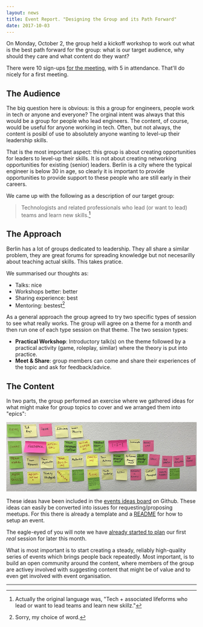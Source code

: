 ```yaml
---
layout: news
title: Event Report. "Designing the Group and its Path Forward"
date: 2017-10-03
---
```


On Monday, October 2, the group held a kickoff workshop to work out
what is the best path forward for the group: what is our target
audience, why should they care and what content do they want?

There were 10 sign-ups [for the
meeting](https://www.meetup.com/Anonymous-Function/events/243247860),
with 5 in attendance. That'll do nicely for a first meeting.

## The Audience

The big question here is obvious: is this a group for engineers,
people work in tech or anyone and everyone? The orginal intent was
always that this would be a group for people who lead engineers. The
content, of course, would be useful for anyone working in tech. Often,
but not always, the content is posibl of use to absolutely anyone
wanting to level-up their leadership skills.

That is the most important aspect: this group is about creating
opportunities for leaders to level-up their skills. It is not about
creating networking opportunities for existing (senior)
leaders. Berlin is a city where the typical engineer is below 30 in
age, so clearly it is important to provide opportunities to provide
support to these people who are still early in their careers.

We came up with the following as a description of our target group:

> Technologists and related professionals who lead (or want to lead)
> teams and learn new skills.[^1]

## The Approach

Berlin has a lot of groups dedicated to leadership. They all share a
similar problem, they are great forums for spreading knowledge but not
necesarilly about teaching actual skills. This takes pratice.

We summarised our thoughts as:

- Talks: nice
- Workshops better: better
- Sharing experience: best
- Mentoring: bestest[^2]

As a general approach the group agreed to try two specific types of
session to see what really works. The group will agree on a theme for
a month and then run one of each type session on that theme. The two
session types:

- **Practical Workshop**: Introductory talk(s) on the theme followed
   by a practical activity (game, roleplay, similar) where the theory
   is put into practice.
- **Meet & Share**: group members can come and share their experiences
   of the topic and ask for feedback/advice.

## The Content

In two parts, the group performed an exercise where we gathered ideas
for what might make for group topics to cover and we arranged them
into "epics":

![Epic definition](/img/topics.jpg)

These ideas have been included in the [events ideas
board](https://github.com/anonymous-function/events/projects/1?) on
Github. These ideas can easily be converted into issues for
requesting/proposing meetups. For this there is already a template and
a [README](https://github.com/anonymous-function/events) for how to
setup an event.

The eagle-eyed of you will note we have [already started to
plan](https://github.com/anonymous-function/events/issues/2) our first
*real* session for later this month.

What is most important is to start creating a steady, reliably
high-quality series of events which brings people back
repeatedly. Most important, is to build an open community around the
content, where members of the group are activey involved with
suggesting content that might be of value and to even get involved
with event organisation.

----

[^1]: Actually the original language was, "Tech + associated lifeforms who lead or want to lead teams and learn new skillz."
[^2]: Sorry, my choice of word.